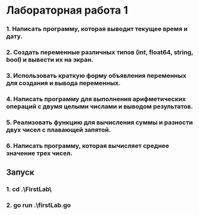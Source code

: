 # Лабораторная работа 1
### 1. Написать программу, которая выводит текущее время и дату.
### 2. Создать переменные различных типов (int, float64, string, bool) и вывести их на экран.
### 3. Использовать краткую форму объявления переменных для создания и вывода переменных.
### 4. Написать программу для выполнения арифметических операций с двумя целыми числами и выводом результатов.
### 5. Реализовать функцию для вычисления суммы и разности двух чисел с плавающей запятой.
### 6. Написать программу, которая вычисляет среднее значение трех чисел.   

## Запуск
### 1. cd .\FirstLab\
### 2. go run .\firstLab.go